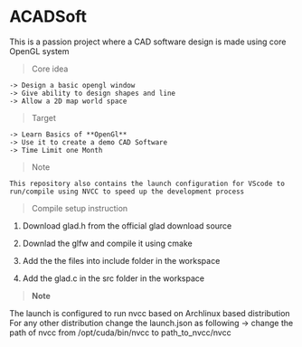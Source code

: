 # ACADSoft
This is a passion project where a CAD software design is made using core OpenGL system

>Core idea 

```
-> Design a basic opengl window 
-> Give ability to design shapes and line
-> Allow a 2D map world space
```

>Target 
```
-> Learn Basics of **OpenGl**
-> Use it to create a demo CAD Software
-> Time Limit one Month
```





> Note
```
This repository also contains the launch configuration for VScode to run/compile using NVCC to speed up the development process
```

> Compile setup instruction

1. Download glad.h from the official glad download source

2. Downlad the glfw and compile it using cmake

3. Add the the files into include folder in the workspace

4. Add the glad.c in the src folder in the workspace

> **Note**

The launch is configured to run nvcc based on Archlinux based distribution
For any other distribution change the launch.json as following
-> change the path of nvcc from /opt/cuda/bin/nvcc to path_to_nvcc/nvcc